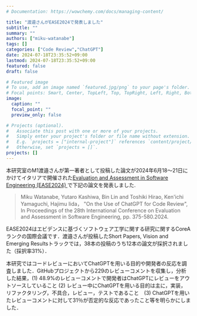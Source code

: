 ```yaml
---
# Documentation: https://wowchemy.com/docs/managing-content/

title: "渡邉さんがEASE2024で発表しました"
subtitle: ""
summary: ""
authors: ["miku-watanabe"]
tags: []
categories: ["Code Review","ChatGPT"]
date: 2024-07-18T23:35:52+09:00
lastmod: 2024-07-18T23:35:52+09:00
featured: false
draft: false

# Featured image
# To use, add an image named `featured.jpg/png` to your page's folder.
# Focal points: Smart, Center, TopLeft, Top, TopRight, Left, Right, BottomLeft, Bottom, BottomRight.
image:
  caption: ""
  focal_point: ""
  preview_only: false

# Projects (optional).
#   Associate this post with one or more of your projects.
#   Simply enter your project's folder or file name without extension.
#   E.g. `projects = ["internal-project"]` references `content/project/deep-learning/index.md`.
#   Otherwise, set `projects = []`.
projects: []
---
```

本研究室のM1渡邉さんが第一著者として投稿した論文が2024年6月18〜21日にかけてイタリアで開催された[Evaluation and Assessment in Software Engineering (EASE2024) ](https://conf.researchr.org/home/ease-2024)で下記の論文を発表しました.

> Miku Watanabe, Yutaro Kashiwa, Bin Lin and Toshiki Hirao, Ken'ichi Yamaguchi, Hajimu Iida，
>"On the Use of ChatGPT for Code Review", In Proceedings of the 28th International Conference on Evaluation and Assessment in Software Engineering, pp. 375-580.2024.

EASE2024はエビデンスに基づくソフトウェア工学に関する研究に関するCoreAランクの国際会議です．渡邉さんが投稿したShort Papers, Vision and Emerging Resultsトラックでは，38本の投稿のうち12本の論文が採択されました（採択率31%）．

本研究ではコードレビューにおいてChatGPTを用いる目的や開発者の反応を調査しました．GitHubプロジェクトから229のレビューコメントを収集し，分析した結果，(1) 48.9%のレビューコメントで開発者はChatGPTにレビューをアウトソースしていること (2) レビュー中にChatGPTを用いる目的は主に，実装，リファクタリング，不具合，レビュー，テストであること　(3) ChatGPTを用いたレビューコメントに対して31％が否定的な反応であったこと等を明らかにしました．
